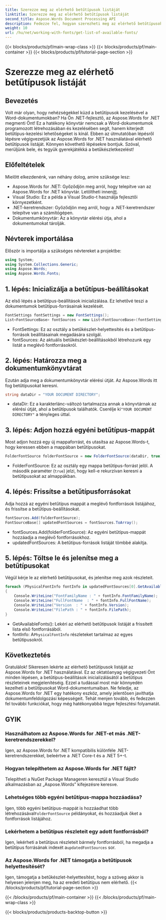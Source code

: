 ```yaml
---
title: Szerezze meg az elérhető betűtípusok listáját
linktitle: Szerezze meg az elérhető betűtípusok listáját
second_title: Aspose.Words Document Processing API
description: Fedezze fel, hogyan szerezheti meg az elérhető betűtípusok listáját az Aspose.Words for .NET használatával ebben a részletes, lépésről lépésre mutató oktatóanyagban. Növelje fontkezelési készségeit.
weight: 10
url: /hu/net/working-with-fonts/get-list-of-available-fonts/
---
```


{{< blocks/products/pf/main-wrap-class >}}
{{< blocks/products/pf/main-container >}}
{{< blocks/products/pf/tutorial-page-section >}}

# Szerezze meg az elérhető betűtípusok listáját

## Bevezetés

Volt már olyan, hogy nehézségekkel küzd a betűtípusok kezelésével a Word-dokumentumokban? Ha Ön .NET-fejlesztő, az Aspose.Words for .NET megmenti Önt! Ez a hatékony könyvtár nemcsak a Word-dokumentumok programozott létrehozásában és kezelésében segít, hanem kiterjedt betűtípus-kezelési lehetőségeket is kínál. Ebben az útmutatóban lépésről lépésre végigvezetjük az Aspose.Words for .NET használatával elérhető betűtípusok listáját. Könnyen követhető lépésekre bontjuk. Szóval, merüljünk bele, és tegyük gyerekjátékká a betűkészletkezelést!

## Előfeltételek

Mielőtt elkezdenénk, van néhány dolog, amire szüksége lesz:

-  Aspose.Words for .NET: Győződjön meg arról, hogy telepítve van az Aspose.Words for .NET könyvtár. Letöltheti innen[itt](https://releases.aspose.com/words/net/).
- Visual Studio: Ez a példa a Visual Studio-t használja fejlesztői környezetként.
- .NET-keretrendszer: Győződjön meg arról, hogy a .NET-keretrendszer telepítve van a számítógépen.
- Dokumentumkönyvtár: Az a könyvtár elérési útja, ahol a dokumentumokat tárolják.

## Névterek importálása

Először is importálja a szükséges névtereket a projektbe:

```csharp
using System;
using System.Collections.Generic;
using Aspose.Words;
using Aspose.Words.Fonts;
```

## 1. lépés: Inicializálja a betűtípus-beállításokat

Az első lépés a betűtípus-beállítások inicializálása. Ez lehetővé teszi a dokumentumok betűtípus-forrásainak kezelését.

```csharp
FontSettings fontSettings = new FontSettings();
List<FontSourceBase> fontSources = new List<FontSourceBase>(fontSettings.GetFontsSources());
```

- FontSettings: Ez az osztály a betűkészlet-helyettesítés és a betűtípus-források beállításainak megadására szolgál.
- fontSources: Az aktuális betűkészlet-beállításokból létrehozunk egy listát a meglévő fontforrásokról.

## 2. lépés: Határozza meg a dokumentumkönyvtárat

Ezután adja meg a dokumentumkönyvtár elérési útját. Az Aspose.Words itt fog betűtípusokat keresni.

```csharp
string dataDir = "YOUR DOCUMENT DIRECTORY";
```

-  dataDir: Ez a karakterlánc-változó tartalmazza annak a könyvtárnak az elérési útját, ahol a betűtípusok találhatók. Cserélje ki`"YOUR DOCUMENT DIRECTORY"` a tényleges úttal.

## 3. lépés: Adjon hozzá egyéni betűtípus-mappát

Most adjon hozzá egy új mappaforrást, és utasítsa az Aspose.Words-t, hogy keressen ebben a mappában betűtípusokat.

```csharp
FolderFontSource folderFontSource = new FolderFontSource(dataDir, true);
```

- FolderFontSource: Ez az osztály egy mappa betűtípus-forrást jelöl. A második paraméter (`true`) jelzi, hogy kell-e rekurzívan keresni a betűtípusokat az almappákban.

## 4. lépés: Frissítse a betűtípusforrásokat

Adja hozzá az egyéni betűtípus mappát a meglévő fontforrások listájához, és frissítse a betűtípus-beállításokat.

```csharp
fontSources.Add(folderFontSource);
FontSourceBase[] updatedFontSources = fontSources.ToArray();
```

- fontSources.Add(folderFontSource): Az egyéni betűtípus-mappát hozzáadja a meglévő fontforrásokhoz.
- updatedFontSources: A betűtípus-források listáját tömbbé alakítja.

## 5. lépés: Töltse le és jelenítse meg a betűtípusokat

Végül kérje le az elérhető betűtípusokat, és jelenítse meg azok részleteit.

```csharp
foreach (PhysicalFontInfo fontInfo in updatedFontSources[0].GetAvailableFonts())
{
    Console.WriteLine("FontFamilyName : " + fontInfo.FontFamilyName);
    Console.WriteLine("FullFontName  : " + fontInfo.FullFontName);
    Console.WriteLine("Version  : " + fontInfo.Version);
    Console.WriteLine("FilePath : " + fontInfo.FilePath);
}
```

- GetAvailableFonts(): Lekéri az elérhető betűtípusok listáját a frissített lista első fontforrásából.
-  fontInfo: A`PhysicalFontInfo` részleteket tartalmaz az egyes betűtípusokról.

## Következtetés

Gratulálok! Sikeresen lekérte az elérhető betűtípusok listáját az Aspose.Words for .NET használatával. Ez az oktatóanyag végigvezeti Önt minden lépésen, a betűtípus-beállítások inicializálásától a betűtípus részleteinek megjelenítéséig. Ezzel a tudással most már könnyedén kezelheti a betűtípusokat Word-dokumentumaiban. Ne feledje, az Aspose.Words for .NET egy hatékony eszköz, amely jelentősen javíthatja dokumentumfeldolgozási képességeit. Tehát menjen tovább, és fedezzen fel további funkciókat, hogy még hatékonyabbá tegye fejlesztési folyamatát.

## GYIK

### Használhatom az Aspose.Words for .NET-et más .NET-keretrendszerekkel?
Igen, az Aspose.Words for .NET kompatibilis különféle .NET-keretrendszerekkel, beleértve a .NET Core-t és a .NET 5+-t.

### Hogyan telepíthetem az Aspose.Words for .NET fájlt?
Telepítheti a NuGet Package Manageren keresztül a Visual Studio alkalmazásban az „Aspose.Words” kifejezésre keresve.

### Lehetséges több egyéni betűtípus-mappa hozzáadása?
 Igen, több egyéni betűtípus-mappát is hozzáadhat több létrehozásával`FolderFontSource` példányokat, és hozzáadjuk őket a fontforrások listájához.

### Lekérhetem a betűtípus részleteit egy adott fontforrásból?
 Igen, lekérheti a betűtípus részleteit bármely fontforrásból, ha megadja a betűtípus forrásának indexét a`updatedFontSources` sor.

### Az Aspose.Words for .NET támogatja a betűtípusok helyettesítését?
Igen, támogatja a betűkészlet-helyettesítést, hogy a szöveg akkor is helyesen jelenjen meg, ha az eredeti betűtípus nem elérhető.
{{< /blocks/products/pf/tutorial-page-section >}}

{{< /blocks/products/pf/main-container >}}
{{< /blocks/products/pf/main-wrap-class >}}

{{< blocks/products/products-backtop-button >}}
